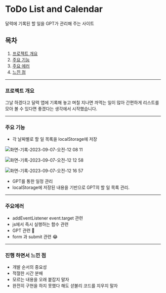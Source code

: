 # ToDo List and Calendar

달력에 기록된 할 일을 GPT가 관리해 주는 사이트

## 목차

1. [프로젝트 개요](#프로젝트-개요)
2. [주요 기능](#주요-기능)
3. [주요 에러]()
3. [느낀 점](#진행-하면서-느낀-점)

---

### 프로젝트 개요

그날 하겠다고 달력 앱에 기록해 놓고 며칠 지나면 까먹는 일이 많아 간편하게 리스트를 모아 볼 수 있다면 좋겠다는 생각에서 시작했습니다.

---




### 주요 기능

- 각 날짜별로 할 일 목록을 localStorage에 저장

![화면-기록-2023-09-07-오전-12 08 11](https://github.com/GitHub-Yab/ormi3-mini-project/assets/107196918/6c3478d4-f7a1-4247-b32b-04dfd3b0092e)

![화면-기록-2023-09-07-오전-12 12 58](https://github.com/GitHub-Yab/ormi3-mini-project/assets/107196918/e1e219bf-c1cc-484c-a4ef-90319bf6d822)

![화면-기록-2023-09-07-오전-12 16 57](https://github.com/GitHub-Yab/ormi3-mini-project/assets/107196918/c4d8a81e-33cd-474f-af5b-94b7fcf3eb57)

- GPT를 통한 일정 관리
- localStorage에 저장된 내용을 기반으로 GPT의 할 일 목록 관리.

---

### 주요에러

- addEventListener event.target 관련
- js에서 즉시 실행하는 함수 관련 
- GPT 관련 🥲
- form 과 submit 관련 😂

---

### 진행 하면서 느낀 점

- 개발 순서의 중요성
- 적절한 시간 분배
- 모르는 내용을 오래 붙잡지 말자
- 완전히 구현을 하지 못했다 해도 섣불리 코드를 지우지 말자
